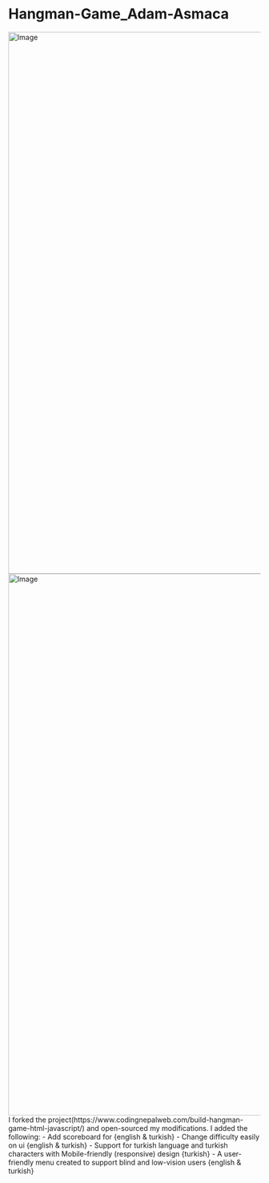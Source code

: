 # Hangman-Game_Adam-Asmaca  
<img width="1920" height="1080" alt="Image" src="https://github.com/user-attachments/assets/21179395-fd36-4b9a-8768-22a19b25316c" />

<img width="1920" height="1080" alt="Image" src="https://github.com/user-attachments/assets/1eae6d29-85f1-4387-9cc3-a01dee3bd1bd" />
I forked the project(https://www.codingnepalweb.com/build-hangman-game-html-javascript/) and open-sourced my modifications.  
I added the following:  
- Add scoreboard for {english & turkish}
- Change difficulty easily on ui {english & turkish}  
- Support for turkish language and turkish characters with Mobile-friendly (responsive) design {turkish}
- A user-friendly menu created to support blind and low-vision users {english & turkish}
